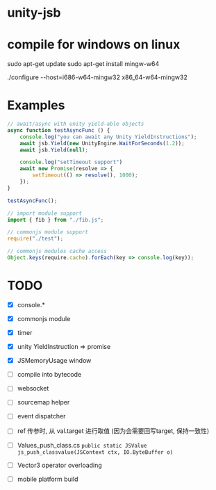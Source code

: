 # unity-jsb

# compile for windows on linux
sudo apt-get update
sudo apt-get install mingw-w64

./configure --host=i686-w64-mingw32
x86_64-w64-mingw32

# Examples

```js
// await/async with unity yield-able objects
async function testAsyncFunc () {
    console.log("you can await any Unity YieldInstructions");
    await jsb.Yield(new UnityEngine.WaitForSeconds(1.2));
    await jsb.Yield(null);

    console.log("setTimeout support")
    await new Promise(resolve => {
        setTimeout(() => resolve(), 1000);    
    });
}

testAsyncFunc();
```

```js
// import module support 
import { fib } from "./fib.js";

// commonjs module support
require("./test");

// commonjs modules cache access
Object.keys(require.cache).forEach(key => console.log(key));
```


# TODO
* [X] console.* 
* [X] commonjs module 
* [X] timer
* [X] unity YieldInstruction => promise
* [X] JSMemoryUsage window
* [ ] compile into bytecode
* [ ] websocket
* [ ] sourcemap helper
* [ ] event dispatcher
* [ ] ref 传参时, 从 val.target 进行取值 (因为会需要回写target, 保持一致性)
* [ ] Values_push_class.cs ```public static JSValue js_push_classvalue(JSContext ctx, IO.ByteBuffer o)```
* [ ] Vector3 operator overloading
* [ ] mobile platform build
 